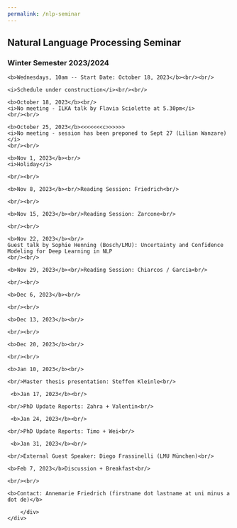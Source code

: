 ```yaml
---
permalink: /nlp-seminar
---
```


<div class="container">
    <div class="row">
        <div class="col-lg-12 text-center">
    <h2>Natural Language Processing Seminar</h2>
    <h3>Winter Semester 2023/2024</h3>

    <b>Wednesdays, 10am -- Start Date: October 18, 2023</b><br/><br/>

    <i>Schedule under construction</i><br/><br/>

    <b>October 18, 2023</b><br/>
    <i>No meeting - ILKA talk by Flavia Sciolette at 5.30pm</i>
    <br/><br/>

    <b>October 25, 2023</b><<<<<<<c>>>>>>
    <i>No meeting - session has been preponed to Sept 27 (Lilian Wanzare)</i>
    <br/><br/>
    
    <b>Nov 1, 2023</b><br/>
    <i>Holiday</i>

    <br/><br/>

    <b>Nov 8, 2023</b><br/>Reading Session: Friedrich<br/>

    <br/><br/>

    <b>Nov 15, 2023</b><br/>Reading Session: Zarcone<br/>

    <br/><br/>

    <b>Nov 22, 2023</b><br/>
    Guest talk by Sophie Henning (Bosch/LMU): Uncertainty and Confidence Modeling for Deep Learning in NLP
    <br/><br/>

    <b>Nov 29, 2023</b><br/>Reading Session: Chiarcos / Garcia<br/>

    <br/><br/>

    <b>Dec 6, 2023</b><br/>

    <br/><br/>

    <b>Dec 13, 2023</b><br/>

    <br/><br/>

    <b>Dec 20, 2023</b><br/>

    <br/><br/>

    <b>Jan 10, 2023</b><br/>

    <br/>Master thesis presentation: Steffen Kleinle<br/>

     <b>Jan 17, 2023</b><br/>

    <br/>PhD Update Reports: Zahra + Valentin<br/>

     <b>Jan 24, 2023</b><br/>

    <br/>PhD Update Reports: Timo + Wei<br/>

     <b>Jan 31, 2023</b><br/>

    <br/>External Guest Speaker: Diego Frassinelli (LMU München)<br/>

    <b>Feb 7, 2023</b>Discussion + Breakfast<br/>

    <br/><br/>

    <b>Contact: Annemarie Friedrich (firstname dot lastname at uni minus a dot de)</b>

        </div>
    </div>
</div>
